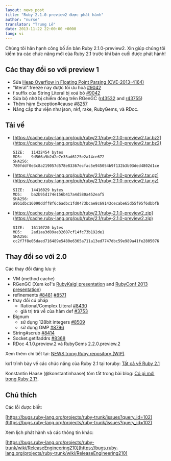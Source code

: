 ```yaml
---
layout: news_post
title: "Ruby 2.1.0-preview2 được phát hành"
author: "nurse"
translator: "Trung Lê"
date: 2013-11-22 22:00:00 +0000
lang: vi
---
```


Chúng tôi hân hạnh công bố ấn bản Ruby 2.1.0-preview2.
Xin giúp chúng tôi kiểm tra các chức năng mới của Ruby
2.1 trước khi bản cuối được phát hành!

## Các thay đổi so với preview 1

* Sửa [Heap Overflow in Floating Point Parsing (CVE-2013-4164)](https://www.ruby-lang.org/vi/news/2013/11/22/heap-overflow-in-floating-point-parsing-cve-2013-4164/)
* "literal".freeze nay được tối ưu hoá [#9042](https://bugs.ruby-lang.org/issues/9042)
* f suffix của String Literal bị xoá bỏ [#9042](https://bugs.ruby-lang.org/issues/9042)
* Sửa bộ nhớ bị chiếm đóng trên RGenGC ([r43532](https://svn.ruby-lang.org/cgi-bin/viewvc.cgi?view=rev&revision=43532) and [r43755](https://svn.ruby-lang.org/cgi-bin/viewvc.cgi?view=rev&revision=43755))
* Thêm hàm Exception#cause [#8257](https://bugs.ruby-lang.org/issues/8257)
* Nâng cấp thư viện như json, nkf, rake, RubyGems, và RDoc.

## Tải về

* [https://cache.ruby-lang.org/pub/ruby/2.1/ruby-2.1.0-preview2.tar.bz2](https://cache.ruby-lang.org/pub/ruby/2.1/ruby-2.1.0-preview2.tar.bz2)

      SIZE:   11432454 bytes
      MD5:    9d566a9b2d2e7e35ad6125e2a14ce672
      SHA256: 780fddf0e3c8a219057d578e83367ecfac5e945054b9f132b3b93ded4802d1ce

* [https://cache.ruby-lang.org/pub/ruby/2.1/ruby-2.1.0-preview2.tar.gz](https://cache.ruby-lang.org/pub/ruby/2.1/ruby-2.1.0-preview2.tar.gz)

      SIZE:   14416029 bytes
      MD5:    ba2b95d174e156b417a4d580a452eaf5
      SHA256: a9b1dbc16090ddff8f6c6adbc1fd0473bcae8c69143cecabe65d55f95f6dbbfb

* [https://cache.ruby-lang.org/pub/ruby/2.1/ruby-2.1.0-preview2.zip](https://cache.ruby-lang.org/pub/ruby/2.1/ruby-2.1.0-preview2.zip)

      SIZE:   16110720 bytes
      MD5:    2ad1aa3d89ae32607cf14fc73b192de1
      SHA256: cc2f7f8e05daed716489e5480e6365a711a13ed7747dbc59e989a41fe2805076

## Thay đổi so với 2.0

Các thay đổi đáng lưu ý:

* VM (method cache)
* RGenGC (Xem ko1's [RubyKaigi presentation](http://rubykaigi.org/2013/talk/S73) and [RubyConf 2013 presentation](http://www.atdot.net/~ko1/activities/rubyconf2013-ko1_pub.pdf))
* refinements [#8481](https://bugs.ruby-lang.org/issues/8481) [#8571](https://bugs.ruby-lang.org/issues/8571)
* thay đổi cú pháp
  * Rational/Complex Literal [#8430](https://bugs.ruby-lang.org/issues/8430)
  * giá trị trả về của hàm def [#3753](https://bugs.ruby-lang.org/issues/3753)
* Bignum
  * sử dụng 128bit integers [#8509](https://bugs.ruby-lang.org/issues/8509)
  * sử dụng GMP [#8796](https://bugs.ruby-lang.org/issues/8796)
* String#scrub [#8414](https://bugs.ruby-lang.org/issues/8414)
* Socket.getifaddrs [#8368](https://bugs.ruby-lang.org/issues/8368)
* RDoc 4.1.0.preview.2 và RubyGems 2.2.0.preview.2

Xem thêm chi tiết tại: [NEWS trong Ruby repository (WIP)](https://github.com/ruby/ruby/blob/v2_1_0_preview2/NEWS).

ko1 trình bày về các chức năng của Ruby 2.1 tại toruby: [Tất cả về Ruby 2.1](http://www.atdot.net/~ko1/activities/toruby05-ko1.pdf)

Konstantin Haase (@konstantinhaase) tóm tắt trong bài blog: [Có gì mới trong Ruby 2.1?](http://rkh.im/ruby-2.1).

## Chú thích

Các lỗi được biết:

[https://bugs.ruby-lang.org/projects/ruby-trunk/issues?query_id=102](https://bugs.ruby-lang.org/projects/ruby-trunk/issues?query_id=102)

Xem lịch phát hành và các thông tin khác:

[https://bugs.ruby-lang.org/projects/ruby-trunk/wiki/ReleaseEngineering210](https://bugs.ruby-lang.org/projects/ruby-trunk/wiki/ReleaseEngineering210)
